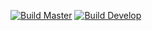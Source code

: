 [![Build Master](https://github.com/fakir89/DACPACExporter/workflows/Build%20Master/badge.svg?branch=master)](https://github.com/fakir89/DACPACExporter/actions?workflow=Build+Master)
[![Build Develop](https://github.com/fakir89/DACPACExporter/workflows/Build%20Develop/badge.svg?branch=develop)](https://github.com/fakir89/DACPACExporter/actions?workflow=Build+Develop)
